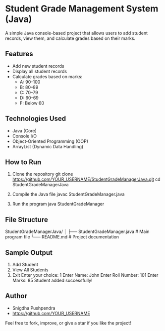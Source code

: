 # Student Grade Management System (Java)

A simple Java console-based project that allows users to add student records, view them, and calculate grades based on their marks.

## Features

- Add new student records
- Display all student records
- Calculate grades based on marks:
  - A: 90–100
  - B: 80–89
  - C: 70–79
  - D: 60–69
  - F: Below 60

## Technologies Used

- Java (Core)
- Console I/O
- Object-Oriented Programming (OOP)
- ArrayList (Dynamic Data Handling)

## How to Run

1. Clone the repository
   git clone https://github.com/YOUR_USERNAME/StudentGradeManagerJava.git
   cd StudentGradeManagerJava

2. Compile the Java file
   javac StudentGradeManager.java

3. Run the program
   java StudentGradeManager

## File Structure

StudentGradeManagerJava/
│
├── StudentGradeManager.java   # Main program file
└── README.md                  # Project documentation

## Sample Output

1. Add Student
2. View All Students
3. Exit
Enter your choice: 1
Enter Name: John
Enter Roll Number: 101
Enter Marks: 85
Student added successfully!

## Author

- Snigdha Pushpendra
- https://github.com/YOUR_USERNAME

Feel free to fork, improve, or give a star if you like the project!